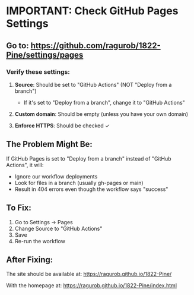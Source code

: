 # IMPORTANT: Check GitHub Pages Settings

## Go to: https://github.com/ragurob/1822-Pine/settings/pages

### Verify these settings:

1. **Source**: Should be set to "GitHub Actions" (NOT "Deploy from a branch")
   - If it's set to "Deploy from a branch", change it to "GitHub Actions"

2. **Custom domain**: Should be empty (unless you have your own domain)

3. **Enforce HTTPS**: Should be checked ✓

## The Problem Might Be:

If GitHub Pages is set to "Deploy from a branch" instead of "GitHub Actions", it will:
- Ignore our workflow deployments
- Look for files in a branch (usually gh-pages or main)
- Result in 404 errors even though the workflow says "success"

## To Fix:

1. Go to Settings → Pages
2. Change Source to "GitHub Actions"
3. Save
4. Re-run the workflow

## After Fixing:

The site should be available at:
https://ragurob.github.io/1822-Pine/

With the homepage at:
https://ragurob.github.io/1822-Pine/index.html